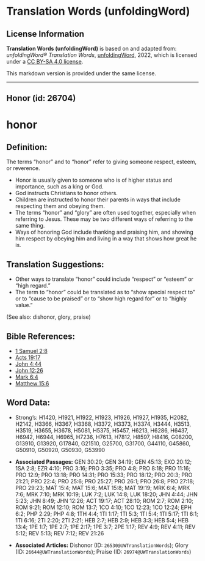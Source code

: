 # Translation Words (unfoldingWord)

## License Information

**Translation Words (unfoldingWord)** is based on and adapted from: _unfoldingWord® Translation Words_, [unfoldingWord](https://unfoldingword.org/utw), 2022, which is licensed under a [CC BY-SA 4.0 license](https://creativecommons.org/licenses/by-sa/4.0/legalcode.en).

This markdown version is provided under the same license.



--------------------------------

## Honor (id: 26704)

honor
=====

Definition:
-----------

The terms “honor” and to “honor” refer to giving someone respect, esteem, or reverence.

* Honor is usually given to someone who is of higher status and importance, such as a king or God.
* God instructs Christians to honor others.
* Children are instructed to honor their parents in ways that include respecting them and obeying them.
* The terms “honor” and “glory” are often used together, especially when referring to Jesus. These may be two different ways of referring to the same thing.
* Ways of honoring God include thanking and praising him, and showing him respect by obeying him and living in a way that shows how great he is.

Translation Suggestions:
------------------------

* Other ways to translate “honor” could include “respect” or “esteem” or “high regard.”
* The term to “honor” could be translated as to “show special respect to” or to “cause to be praised” or to “show high regard for” or to “highly value.”

(See also: dishonor, glory, praise)

Bible References:
-----------------

* [1 Samuel 2:8](https://ref.ly/1Sam2:8)
* [Acts 19:17](https://ref.ly/Acts19:17)
* [John 4:44](https://ref.ly/John4:44)
* [John 12:26](https://ref.ly/John12:26)
* [Mark 6:4](https://ref.ly/Mark6:4)
* [Matthew 15:6](https://ref.ly/Matt15:6)

Word Data:
----------

* Strong’s: H1420, H1921, H1922, H1923, H1926, H1927, H1935, H2082, H2142, H3366, H3367, H3368, H3372, H3373, H3374, H3444, H3513, H3519, H3655, H3678, H5081, H5375, H5457, H6213, H6286, H6437, H6942, H6944, H6965, H7236, H7613, H7812, H8597, H8416, G08200, G13910, G13920, G17840, G21510, G25700, G31700, G44110, G45860, G50910, G50920, G50930, G53990

* **Associated Passages:** GEN 30:20; GEN 34:19; GEN 45:13; EXO 20:12; 1SA 2:8; EZR 4:10; PRO 3:16; PRO 3:35; PRO 4:8; PRO 8:18; PRO 11:16; PRO 12:9; PRO 13:18; PRO 14:31; PRO 15:33; PRO 18:12; PRO 20:3; PRO 21:21; PRO 22:4; PRO 25:6; PRO 25:27; PRO 26:1; PRO 26:8; PRO 27:18; PRO 29:23; MAT 15:4; MAT 15:6; MAT 15:8; MAT 19:19; MRK 6:4; MRK 7:6; MRK 7:10; MRK 10:19; LUK 7:2; LUK 14:8; LUK 18:20; JHN 4:44; JHN 5:23; JHN 8:49; JHN 12:26; ACT 19:17; ACT 28:10; ROM 2:7; ROM 2:10; ROM 9:21; ROM 12:10; ROM 13:7; 1CO 4:10; 1CO 12:23; 1CO 12:24; EPH 6:2; PHP 2:29; PHP 4:8; 1TH 4:4; 1TI 1:17; 1TI 5:3; 1TI 5:4; 1TI 5:17; 1TI 6:1; 1TI 6:16; 2TI 2:20; 2TI 2:21; HEB 2:7; HEB 2:9; HEB 3:3; HEB 5:4; HEB 13:4; 1PE 1:7; 1PE 2:7; 1PE 2:17; 1PE 3:7; 2PE 1:17; REV 4:9; REV 4:11; REV 5:12; REV 5:13; REV 7:12; REV 21:26
* **Associated Articles:** Dishonor (ID: `26530@UWTranslationWords`); Glory (ID: `26644@UWTranslationWords`); Praise (ID: `26974@UWTranslationWords`)

